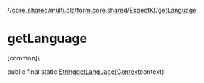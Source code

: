 //[core_shared](../../../index.md)/[multi.platform.core.shared](../index.md)/[ExpectKt](index.md)/[getLanguage](get-language.md)

# getLanguage

[common]\

public final static [String](https://developer.android.com/reference/kotlin/java/lang/String.html)[getLanguage](get-language.md)([Context](../-context/index.md)context)
